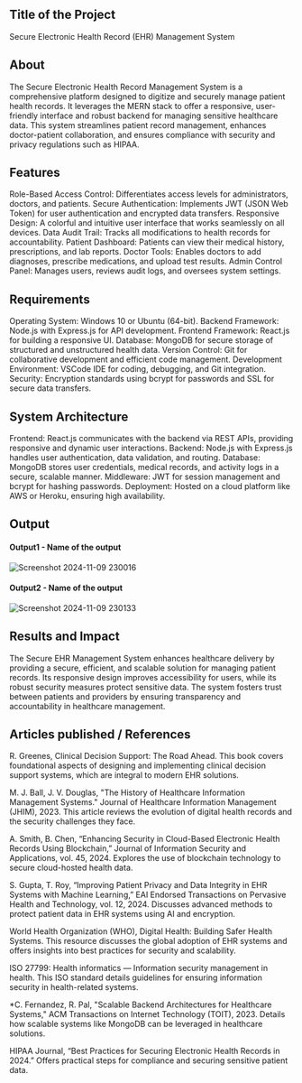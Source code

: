 ## Title of the Project
Secure Electronic Health Record (EHR) Management System

## About
The Secure Electronic Health Record Management System is a comprehensive platform designed to digitize and securely manage patient health records. It leverages the MERN stack to offer a responsive, user-friendly interface and robust backend for managing sensitive healthcare data. This system streamlines patient record management, enhances doctor-patient collaboration, and ensures compliance with security and privacy regulations such as HIPAA.

## Features
Role-Based Access Control: Differentiates access levels for administrators, doctors, and patients.
Secure Authentication: Implements JWT (JSON Web Token) for user authentication and encrypted data transfers.
Responsive Design: A colorful and intuitive user interface that works seamlessly on all devices.
Data Audit Trail: Tracks all modifications to health records for accountability.
Patient Dashboard: Patients can view their medical history, prescriptions, and lab reports.
Doctor Tools: Enables doctors to add diagnoses, prescribe medications, and upload test results.
Admin Control Panel: Manages users, reviews audit logs, and oversees system settings.

## Requirements
Operating System: Windows 10 or Ubuntu (64-bit).
Backend Framework: Node.js with Express.js for API development.
Frontend Framework: React.js for building a responsive UI.
Database: MongoDB for secure storage of structured and unstructured health data.
Version Control: Git for collaborative development and efficient code management.
Development Environment: VSCode IDE for coding, debugging, and Git integration.
Security: Encryption standards using bcrypt for passwords and SSL for secure data transfers.

## System Architecture
Frontend: React.js communicates with the backend via REST APIs, providing responsive and dynamic user interactions.
Backend: Node.js with Express.js handles user authentication, data validation, and routing.
Database: MongoDB stores user credentials, medical records, and activity logs in a secure, scalable manner.
Middleware: JWT for session management and bcrypt for hashing passwords.
Deployment: Hosted on a cloud platform like AWS or Heroku, ensuring high availability.
## Output

#### Output1 - Name of the output

![Screenshot 2024-11-09 230016](https://github.com/user-attachments/assets/7862b716-566f-4d33-a4e4-254b9540dbce)

#### Output2 - Name of the output
![Screenshot 2024-11-09 230133](https://github.com/user-attachments/assets/843b0457-2aae-447b-8b31-d9e48ca0be53)

## Results and Impact
The Secure EHR Management System enhances healthcare delivery by providing a secure, efficient, and scalable solution for managing patient records. Its responsive design improves accessibility for users, while its robust security measures protect sensitive data. The system fosters trust between patients and providers by ensuring transparency and accountability in healthcare management.

## Articles published / References
R. Greenes, Clinical Decision Support: The Road Ahead.
This book covers foundational aspects of designing and implementing clinical decision support systems, which are integral to modern EHR solutions.

M. J. Ball, J. V. Douglas, "The History of Healthcare Information Management Systems." Journal of Healthcare Information Management (JHIM), 2023.
This article reviews the evolution of digital health records and the security challenges they face.

A. Smith, B. Chen, “Enhancing Security in Cloud-Based Electronic Health Records Using Blockchain,” Journal of Information Security and Applications, vol. 45, 2024.
Explores the use of blockchain technology to secure cloud-hosted health data.

S. Gupta, T. Roy, “Improving Patient Privacy and Data Integrity in EHR Systems with Machine Learning,” EAI Endorsed Transactions on Pervasive Health and Technology, vol. 12, 2024.
Discusses advanced methods to protect patient data in EHR systems using AI and encryption.

World Health Organization (WHO), Digital Health: Building Safer Health Systems.
This resource discusses the global adoption of EHR systems and offers insights into best practices for security and scalability.

ISO 27799: Health informatics — Information security management in health.
This ISO standard details guidelines for ensuring information security in health-related systems.

*C. Fernandez, R. Pal, "Scalable Backend Architectures for Healthcare Systems," ACM Transactions on Internet Technology (TOIT), 2023.
Details how scalable systems like MongoDB can be leveraged in healthcare solutions.

HIPAA Journal, “Best Practices for Securing Electronic Health Records in 2024.”
Offers practical steps for compliance and securing sensitive patient data.




